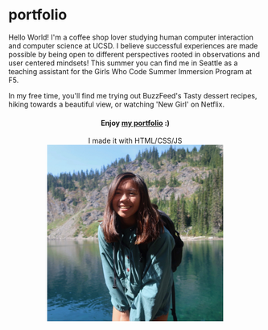 # portfolio

Hello World! I'm a coffee shop lover studying human computer interaction and computer science at UCSD. I believe successful experiences are made possible by being open to different perspectives rooted in observations and user centered mindsets! This summer you can find me in Seattle as a teaching assistant for the Girls Who Code Summer Immersion Program at F5.

In my free time, you'll find me trying out BuzzFeed's Tasty dessert recipes, hiking towards a beautiful view, or watching 'New Girl' on Netflix.

<h4 align=center>Enjoy <a href=https://allisonpatacsil.com">my portfolio</a> :)</h4>
<p align=center>I made it with HTML/CSS/JS<br>
<img src="images/allison-hiking.jpeg" width=350px></p>
